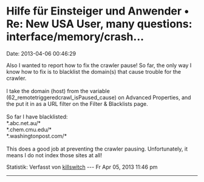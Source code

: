 Hilfe für Einsteiger und Anwender • Re: New USA User, many questions: interface/memory/crash\...
================================================================================================

Date: 2013-04-06 00:46:29

Also I wanted to report how to fix the crawler pause! So far, the only
way I know how to fix is to blacklist the domain(s) that cause trouble
for the crawler.\
\
I take the domain (host) from the variable
(62\_remotetriggeredcrawl\_isPaused\_cause) on Advanced Properties, and
the put it in as a URL filter on the Filter & Blacklists page.\
\
So far I have blacklisted:\
\*.abc.net.au/\*\
\*.chem.cmu.edu/\*\
\*.washingtonpost.com/\*\
\
This does a good job at preventing the crawler pausing. Unfortunately,
it means I do not index those sites at all!

Statistik: Verfasst von
[killswitch](http://forum.yacy-websuche.de/memberlist.php?mode=viewprofile&u=8892)
--- Fr Apr 05, 2013 11:46 pm

------------------------------------------------------------------------
